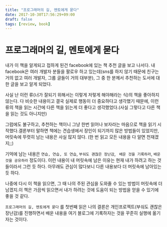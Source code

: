 ```yaml
---
title: "프로그래머의 길, 멘토에게 묻다"
date: 2017-10-30T17:56:29+09:00
draft: false
tags: [review, book]
---
```

# 프로그래머의 길, 멘토에게 묻다

내가 이 책을  알게되고 접하게 된건 facebook에 있는 책 추천 글을 보고 나서다. 내 facebook은 여러 개발자 분들을 팔로우 하고 있는데(sns를 하지 않기 때문에 친구는 거의 없고 여러 개발자, 그룹 글들이 거의 대부분),  그 중 한 분께서 추천하는 도서에 대한 글을 보고 알게 되었다. 

사실 난 이런 류(너가 잘되기 위해서는 이렇게 저렇게 해야해라는 식)의 책을 좋아하지 않는다. 다 비슷한 내용이고 결국 실제로 행동이 더 중요하다고 생각했기 때문에, 이런 류의 책을 읽는 시간에 다른 책을 읽는게 더 좋다고 생각했었다.(사실 그렇다고 다른 책을 읽는 것도 아니지만)

그럼에도 불구하고, 추천하는 책이니 그냥 한번 읽어나 보자라는 마음으로 책을 읽기 시작했다.결론부터 말하면 책에는 견습생에서 장인이 되기까지 많은 방법들이 있었지만, 머릿속에 뚜렷히 남는 내용은 사실 많지 않다. (한 번 읽고 모든 내용을 다 알면 천재겠지;;)

기억에 남는 내용은 `연습, 연습, 또 연습`, `부숴도 괜찮은 장난감`, ` 배운 것을 기록하라`, `배운 것을 공유하라`  정도이다. 이런 내용이 내 머릿속에 남은 이유는 현재 내가 하려고 하는 것들이라서 그런 듯 하다. 아무래도 관심이 많다보니 다른 내용보다 더 머릿속에 남아있는 듯 하다.

나중에 다시 이 책을 읽으면, 그 때 나의 주된 관심을 도와줄 수 있는 방법이 머릿속에 더 남겠지.이 책은 가끔씩 읽으면서 내가 하려는 것에 도움이 되는 방법을 얻을 수 있기에 좋을 것 같다.

`프로그래머의 길, 멘토에게 묻다` 를 첫번째 읽은 나의 결론은 개인프로젝트(부숴도 괜찮은 장난감)를 진행하면서 배운 내용을 여기 블로그에 기록하자는 것을 꾸준히 실행에 옮기자는 것이다.